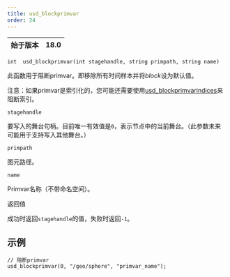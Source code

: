 ```yaml
---
title: usd_blockprimvar
order: 24
---
```

| 始于版本 | 18.0 |
| --- | --- |

`int  usd_blockprimvar(int stagehandle, string primpath, string name)`

此函数用于阻断primvar。即移除所有时间样本并将*block*设为默认值。

注意：如果primvar是索引化的，您可能还需要使用[usd_blockprimvarindices](usd_blockprimvarindices.html "阻断primvar索引")来阻断索引。

`stagehandle`

要写入的舞台句柄。目前唯一有效值是`0`，表示节点中的当前舞台。（此参数未来可能用于支持写入其他舞台。）

`primpath`

图元路径。

`name`

Primvar名称（不带命名空间）。

返回值

成功时返回`stagehandle`的值，失败时返回`-1`。

## 示例

```vex
// 阻断primvar
usd_blockprimvar(0, "/geo/sphere", "primvar_name");

```
